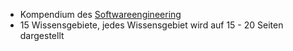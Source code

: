 - Kompendium des [Softwareengineering](Softwareengineering.md)
- 15 Wissensgebiete, jedes Wissensgebiet wird auf 15 - 20 Seiten dargestellt